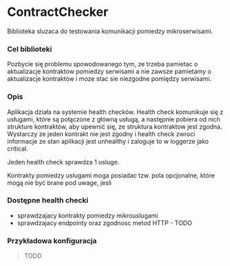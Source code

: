 # ContractChecker

Biblioteka sluzaca do testowania komunikacji pomiedzy mikroserwisami.

### Cel biblioteki

Pozbycie się problemu spowodowanego tym, ze trzeba pamietac o aktualizacje kontraktow pomiedzy serwisami a nie zawsze pamietamy o aktualizacje kontraktów i moze stac sie niezgodne pomiędzy serwisami.

### Opis

Aplikacja działa na systemie health checków. Health check komunikuje się z usługami, które są połączone z główną usługą, a następnie pobiera od nich strukture kontraktów, aby upewnić się, ze struktura kontraktow jest zgodna. Wystarczy ze jeden kontrakt nie jest zgodny i health check zwroci informacje ze stan aplikacji jest unhealthy i zaloguje to w loggerze jako critical.

Jeden health check sprawdza 1 usluge.

Kontrakty pomiedzy uslugami moga posiadac tzw. pola opcjonalne, które mogą nie być brane pod uwage, jesli

### Dostępne health checki

- sprawdzajacy kontrakty pomiedzy mikrouslugami
- sprawdzajacy endpointy oraz zgodnosc metod HTTP - TODO

### Przykładowa konfiguracja

> TODO
